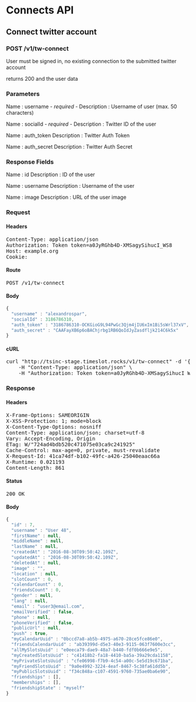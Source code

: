 # Connects API

## Connect twitter account

### POST /v1/tw-connect

User must be signed in, no existing connection to the submitted twitter account

returns 200 and the user data

### Parameters

Name : username *- required -*
Description : Username of user (max. 50 characters)

Name : socialId *- required -*
Description : Twitter ID of the user

Name : auth_token
Description : Twitter Auth Token

Name : auth_secret
Description : Twitter Auth Secret


### Response Fields

Name : id
Description : ID of the user

Name : username
Description : Username of the user

Name : image
Description : URL of the user image

### Request

#### Headers

<pre>Content-Type: application/json
Authorization: Token token=a0JyRGhb4D-XMSagySihucI_WS8
Host: example.org
Cookie: </pre>

#### Route

<pre>POST /v1/tw-connect</pre>

#### Body
```javascript
{
  "username" : "alexandrospar",
  "socialId" : 3186786310,
  "auth_token" : "3186786310-OCKGioG9L94PwGc3Qjm4jIU6xIm1Bi5sWrl37xV",
  "auth_secret" : "CAAFayXB6p6oBAChjrbg1RB6QoIdJyZasdfljk214C6k5x"
}
```


#### cURL

<pre class="request">curl &quot;http://tsinc-stage.timeslot.rocks/v1/tw-connect&quot; -d &#39;{&quot;username&quot;:&quot;alexandrospar&quot;,&quot;socialId&quot;:3186786310,&quot;auth_token&quot;:&quot;3186786310-OCKGioG9L94PwGc3Qjm4jIU6xIm1Bi5sWrl37xV&quot;,&quot;auth_secret&quot;:&quot;CAAFayXB6p6oBAChjrbg1RB6QoIdJyZasdfljk214C6k5x&quot;}&#39; -X POST \
	-H &quot;Content-Type: application/json&quot; \
	-H &quot;Authorization: Token token=a0JyRGhb4D-XMSagySihucI_WS8&quot;</pre>

### Response

#### Headers

<pre>X-Frame-Options: SAMEORIGIN
X-XSS-Protection: 1; mode=block
X-Content-Type-Options: nosniff
Content-Type: application/json; charset=utf-8
Vary: Accept-Encoding, Origin
ETag: W/&quot;724ad4bdb520c471075e03ca9c241925&quot;
Cache-Control: max-age=0, private, must-revalidate
X-Request-Id: 41ca74df-b102-49fc-a426-25040eaac66a
X-Runtime: 0.021193
Content-Length: 861</pre>

#### Status

<pre>200 OK</pre>

#### Body

```javascript
{
  "id" : 7,
  "username" : "User 48",
  "firstName" : null,
  "middleName" : null,
  "lastName" : null,
  "createdAt" : "2016-08-30T09:50:42.109Z",
  "updatedAt" : "2016-08-30T09:50:42.109Z",
  "deletedAt" : null,
  "image" : "",
  "location" : null,
  "slotCount" : 0,
  "calendarCount" : 0,
  "friendsCount" : 0,
  "gender" : null,
  "lang" : null,
  "email" : "user3@email.com",
  "emailVerified" : false,
  "phone" : null,
  "phoneVerified" : false,
  "publicUrl" : null,
  "push" : true,
  "myCalendarUuid" : "0bccd7a8-ab5b-4975-a670-28ce5fce86e0",
  "friendsCalendarUuid" : "ab39399d-d5e3-40e3-9115-063f7600e3cc",
  "allMySlotsUuid" : "e0eeca79-dae9-48a7-b440-fdf0b666e9e5",
  "myCreatedSlotsUuid" : "c41418b2-fa18-4410-ba5a-39a29cda1158",
  "myPrivateSlotsUuid" : "cfe06998-f7b9-4c54-a00c-5e5d19c671ba",
  "myFriendSlotsUuid" : "9a0e4992-3224-4eaf-8467-5c38fa61dd5b",
  "myPublicSlotsUuid" : "f34c848a-c107-4591-9760-735ae0ba6e90",
  "friendships" : [],
  "memberships" : [],
  "friendshipState" : "myself"
}
```
